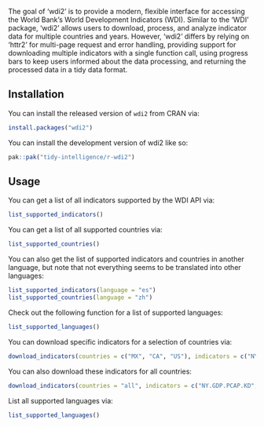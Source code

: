 
<!-- README.md is generated from README.Rmd. Please edit that file -->

The goal of ‘wdi2’ is to provide a modern, flexible interface for
accessing the World Bank’s World Development Indicators (WDI). Similar
to the ‘WDI’ package, ‘wdi2’ allows users to download, process, and
analyze indicator data for multiple countries and years. However, ‘wdi2’
differs by relying on ‘httr2’ for multi-page request and error handling,
providing support for downloading multiple indicators with a single
function call, using progress bars to keep users informed about the data
processing, and returning the processed data in a tidy data format.

## Installation

You can install the released version of `wdi2` from CRAN via:

``` r
install.packages("wdi2")
```

You can install the development version of wdi2 like so:

``` r
pak::pak("tidy-intelligence/r-wdi2")
```

## Usage

You can get a list of all indicators supported by the WDI API via:

``` r
list_supported_indicators()
```

You can get a list of all supported countries via:

``` r
list_supported_countries()
```

You can also get the list of supported indicators and countries in
another language, but note that not everything seems to be translated
into other languages:

``` r
list_supported_indicators(language = "es")
list_supported_countries(language = "zh")
```

Check out the following function for a list of supported languages:

``` r
list_supported_languages()
```

You can download specific indicators for a selection of countries via:

``` r
download_indicators(countries = c("MX", "CA", "US"), indicators = c("NY.GDP.PCAP.KD", "SP.POP.TOTL"))
```

You can also download these indicators for all countries:

``` r
download_indicators(countries = "all", indicators = c("NY.GDP.PCAP.KD", "SP.POP.TOTL"))
```

List all supported languages via:

``` r
list_supported_languages()
```
